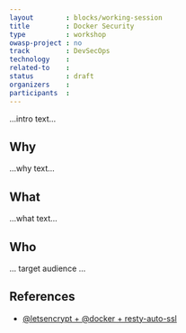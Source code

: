 ```yaml
---
layout        : blocks/working-session
title         : Docker Security
type          : workshop
owasp-project : no
track         : DevSecOps
technology    :
related-to    :
status        : draft
organizers    :
participants  :
---
```


...intro text...

## Why

...why text...

## What

...what text...

## Who

... target audience ...

## References

 - [@letsencrypt + @docker + resty-auto-ssl](https://twitter.com/bpedro/status/859862631921987586)